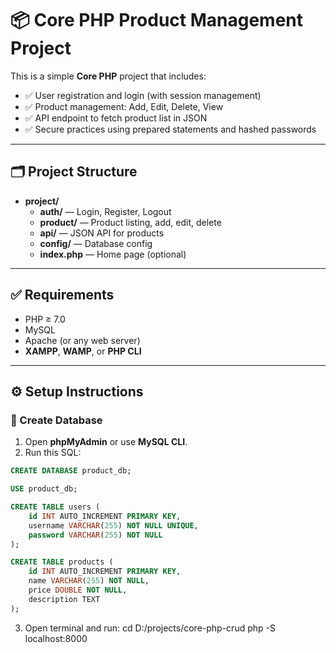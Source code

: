 # 📦 Core PHP Product Management Project

This is a simple **Core PHP** project that includes:

- ✅ User registration and login (with session management)
- ✅ Product management: Add, Edit, Delete, View
- ✅ API endpoint to fetch product list in JSON
- ✅ Secure practices using prepared statements and hashed passwords

---

## 🗂️ Project Structure

- **project/**
  - **auth/** — Login, Register, Logout
  - **product/** — Product listing, add, edit, delete
  - **api/** — JSON API for products
  - **config/** — Database config
  - **index.php** — Home page (optional)

---

## ✅ Requirements

- PHP ≥ 7.0
- MySQL
- Apache (or any web server)
- **XAMPP**, **WAMP**, or **PHP CLI**

---

## ⚙️ Setup Instructions

### 🧱 Create Database

1. Open **phpMyAdmin** or use **MySQL CLI**.
2. Run this SQL:

```sql
CREATE DATABASE product_db;

USE product_db;

CREATE TABLE users (
    id INT AUTO_INCREMENT PRIMARY KEY,
    username VARCHAR(255) NOT NULL UNIQUE,
    password VARCHAR(255) NOT NULL
);

CREATE TABLE products (
    id INT AUTO_INCREMENT PRIMARY KEY,
    name VARCHAR(255) NOT NULL,
    price DOUBLE NOT NULL,
    description TEXT
);
```
3. Open terminal and run:
   cd D:/projects/core-php-crud
   php -S localhost:8000

